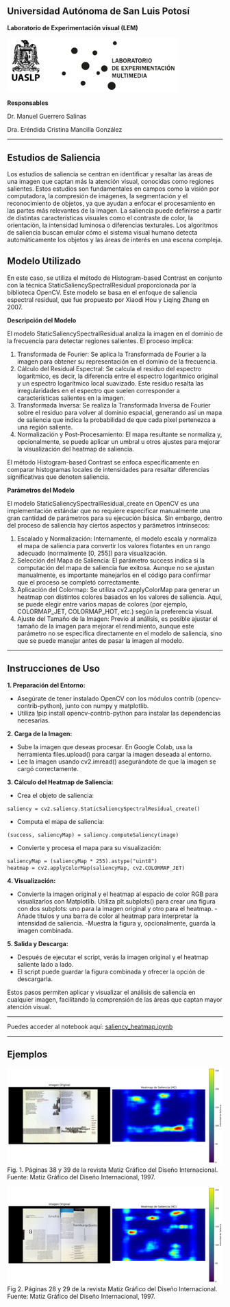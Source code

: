 ## Universidad Autónoma de San Luis Potosí

**Laboratorio de Experimentación visual (LEM)**

<img src="/images/logos.png" alt="" width="400">

**Responsables**

Dr. Manuel Guerrero Salinas

Dra. Eréndida Cristina Mancilla González

---

## Estudios de Saliencia

Los estudios de saliencia se centran en identificar y resaltar las áreas de una imagen que captan más la atención visual, conocidas como regiones salientes. Estos estudios son fundamentales en campos como la visión por computadora, la compresión de imágenes, la segmentación y el reconocimiento de objetos, ya que ayudan a enfocar el procesamiento en las partes más relevantes de la imagen. La saliencia puede definirse a partir de distintas características visuales como el contraste de color, la orientación, la intensidad luminosa o diferencias texturales. Los algoritmos de saliencia buscan emular cómo el sistema visual humano detecta automáticamente los objetos y las áreas de interés en una escena compleja.



## Modelo Utilizado

En este caso, se utiliza el método de Histogram-based Contrast en conjunto con la técnica StaticSaliencySpectralResidual proporcionada por la biblioteca OpenCV. Este modelo se basa en el enfoque de saliencia espectral residual, que fue propuesto por Xiaodi Hou y Liqing Zhang en 2007.

**Descripción del Modelo**

El modelo StaticSaliencySpectralResidual analiza la imagen en el dominio de la frecuencia para detectar regiones salientes. El proceso implica:

1. Transformada de Fourier: Se aplica la Transformada de Fourier a la imagen para obtener su representación en el dominio de la frecuencia.
2. Cálculo del Residual Espectral: Se calcula el residuo del espectro logarítmico, es decir, la diferencia entre el espectro logarítmico original y un espectro logarítmico local suavizado. Este residuo resalta las irregularidades en el espectro que suelen corresponder a características salientes en la imagen.
3. Transformada Inversa: Se realiza la Transformada Inversa de Fourier sobre el residuo para volver al dominio espacial, generando así un mapa de saliencia que indica la probabilidad de que cada píxel pertenezca a una región saliente.
4. Normalización y Post-Procesamiento: El mapa resultante se normaliza y, opcionalmente, se puede aplicar un umbral u otros ajustes para mejorar la visualización del heatmap de saliencia.

El método Histogram-based Contrast se enfoca específicamente en comparar histogramas locales de intensidades para resaltar diferencias significativas que denoten saliencia.

**Parámetros del Modelo**

El modelo StaticSaliencySpectralResidual_create en OpenCV es una implementación estándar que no requiere especificar manualmente una gran cantidad de parámetros para su ejecución básica. Sin embargo, dentro del proceso de saliencia hay ciertos aspectos y parámetros intrínsecos:

1. Escalado y Normalización: Internamente, el modelo escala y normaliza el mapa de saliencia para convertir los valores flotantes en un rango adecuado (normalmente [0, 255]) para visualización.
2. Selección del Mapa de Saliencia: El parámetro success indica si la computación del mapa de saliencia fue exitosa. Aunque no se ajustan manualmente, es importante manejarlos en el código para confirmar que el proceso se completó correctamente.
3. Aplicación del Colormap: Se utiliza cv2.applyColorMap para generar un heatmap con distintos colores basados en los valores de saliencia. Aquí, se puede elegir entre varios mapas de colores (por ejemplo, COLORMAP_JET, COLORMAP_HOT, etc.) según la preferencia visual.
4. Ajuste del Tamaño de la Imagen: Previo al análisis, es posible ajustar el tamaño de la imagen para mejorar el rendimiento, aunque este parámetro no se especifica directamente en el modelo de saliencia, sino que se puede manejar antes de pasar la imagen al modelo.

---
## Instrucciones de Uso

**1. Preparación del Entorno:**

- Asegúrate de tener instalado OpenCV con los módulos contrib (opencv-contrib-python), junto con numpy y matplotlib.
- Utiliza !pip install opencv-contrib-python para instalar las dependencias necesarias.

**2. Carga de la Imagen:**

- Sube la imagen que deseas procesar. En Google Colab, usa la herramienta files.upload() para cargar la imagen deseada al entorno.
- Lee la imagen usando cv2.imread() asegurándote de que la imagen se cargó correctamente.

**3. Cálculo del Heatmap de Saliencia:**
- Crea el objeto de saliencia:

```
saliency = cv2.saliency.StaticSaliencySpectralResidual_create()
```

- Computa el mapa de saliencia:

```
(success, saliencyMap) = saliency.computeSaliency(image)
```

- Convierte y procesa el mapa para su visualización:

```
saliencyMap = (saliencyMap * 255).astype("uint8")
heatmap = cv2.applyColorMap(saliencyMap, cv2.COLORMAP_JET)
```

**4. Visualización:**

- Convierte la imagen original y el heatmap al espacio de color RGB para visualizarlos con Matplotlib.
Utiliza plt.subplots() para crear una figura con dos subplots: uno para la imagen original y otro para el heatmap.
-Añade títulos y una barra de color al heatmap para interpretar la intensidad de saliencia.
-Muestra la figura y, opcionalmente, guarda la imagen combinada.

**5. Salida y Descarga:**

- Después de ejecutar el script, verás la imagen original y el heatmap saliente lado a lado.
- El script puede guardar la figura combinada y ofrecer la opción de descargarla.

Estos pasos permiten aplicar y visualizar el análisis de saliencia en cualquier imagen, facilitando la comprensión de las áreas que captan mayor atención visual.

---

Puedes acceder al notebook aquí: [saliency_heatmap.ipynb](saliency_heatmap.ipynb)


---

## Ejemplos


![ejemplo1](images/original_y_heatmap_saliency1.png)
Fig. 1. Páginas 38 y 39 de la revista Matiz Gráfico del Diseño Internacional. Fuente: Matiz Gráfico del Diseño Internacional, 1997.

![ejemplo2](images/original_y_heatmap_saliency2.png)
Fig 2. Páginas 28 y 29 de la revista Matiz Gráfico del Diseño Internacional.
Fuente: Matiz Gráfico del Diseño Internacional, 1997.
